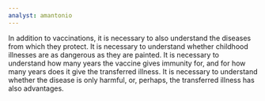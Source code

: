```yaml
---
analyst: amantonio
---
```


In addition to vaccinations, it is necessary to also understand the diseases from which they protect. It is necessary to understand whether childhood illnesses are as dangerous as they are painted. It is necessary to understand how many years the vaccine gives immunity for, and for how many years does it give the transferred illness. It is necessary to understand whether the disease is only harmful, or, perhaps, the transferred illness has also advantages.
